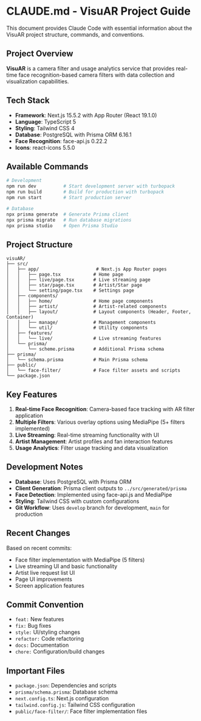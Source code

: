 # CLAUDE.md - VisuAR Project Guide

This document provides Claude Code with essential information about the VisuAR project structure, commands, and conventions.

## Project Overview

**VisuAR** is a camera filter and usage analytics service that provides real-time face recognition-based camera filters with data collection and visualization capabilities.

## Tech Stack

- **Framework**: Next.js 15.5.2 with App Router (React 19.1.0)
- **Language**: TypeScript 5
- **Styling**: Tailwind CSS 4
- **Database**: PostgreSQL with Prisma ORM 6.16.1
- **Face Recognition**: face-api.js 0.22.2
- **Icons**: react-icons 5.5.0

## Available Commands

```bash
# Development
npm run dev          # Start development server with turbopack
npm run build        # Build for production with turbopack
npm run start        # Start production server

# Database
npx prisma generate  # Generate Prisma client
npx prisma migrate   # Run database migrations
npx prisma studio    # Open Prisma Studio
```

## Project Structure

```
visuAR/
├── src/
│   ├── app/                     # Next.js App Router pages
│   │   ├── page.tsx            # Home page
│   │   ├── live/page.tsx       # Live streaming page
│   │   ├── star/page.tsx       # Artist/Star page
│   │   └── setting/page.tsx    # Settings page
│   ├── components/
│   │   ├── home/               # Home page components
│   │   ├── artist/             # Artist-related components
│   │   ├── layout/             # Layout components (Header, Footer, Container)
│   │   ├── manage/             # Management components
│   │   └── util/               # Utility components
│   ├── features/
│   │   └── live/               # Live streaming features
│   └── prisma/
│       └── scheme.prisma       # Additional Prisma schema
├── prisma/
│   └── schema.prisma           # Main Prisma schema
├── public/
│   └── face-filter/            # Face filter assets and scripts
└── package.json
```

## Key Features

1. **Real-time Face Recognition**: Camera-based face tracking with AR filter application
2. **Multiple Filters**: Various overlay options using MediaPipe (5+ filters implemented)
3. **Live Streaming**: Real-time streaming functionality with UI
4. **Artist Management**: Artist profiles and fan interaction features
5. **Usage Analytics**: Filter usage tracking and data visualization

## Development Notes

- **Database**: Uses PostgreSQL with Prisma ORM
- **Client Generation**: Prisma client outputs to `../src/generated/prisma`
- **Face Detection**: Implemented using face-api.js and MediaPipe
- **Styling**: Tailwind CSS with custom configurations
- **Git Workflow**: Uses `develop` branch for development, `main` for production

## Recent Changes

Based on recent commits:
- Face filter implementation with MediaPipe (5 filters)
- Live streaming UI and basic functionality
- Artist live request list UI
- Page UI improvements
- Screen application features

## Commit Convention

- `feat:` New features
- `fix:` Bug fixes
- `style:` UI/styling changes
- `refactor:` Code refactoring
- `docs:` Documentation
- `chore:` Configuration/build changes

## Important Files

- `package.json`: Dependencies and scripts
- `prisma/schema.prisma`: Database schema
- `next.config.ts`: Next.js configuration
- `tailwind.config.js`: Tailwind CSS configuration
- `public/face-filter/`: Face filter implementation files